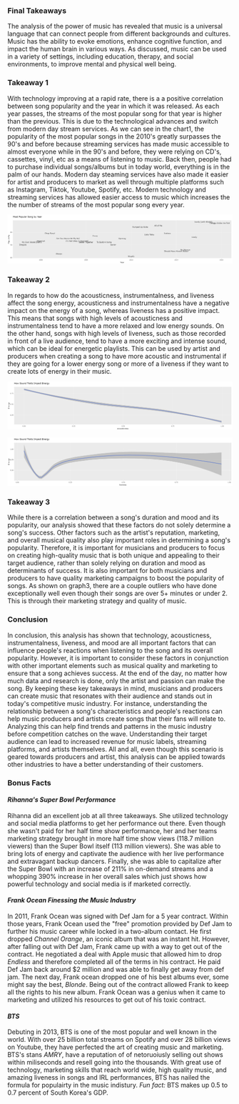 ### Final Takeaways

The analysis of the power of music has revealed that music is a universal language that can connect people from different backgrounds and cultures. Music has the ability to evoke emotions, enhance cognitive function, and impact the human brain in various ways. As discussed, music can be used in a variety of settings, including education, therapy, and social environments, to improve mental and physical well being.

### Takeaway 1

With technology improving at a rapid rate, there is a a positive correlation between song popularity and the year in which it was released. As each year passes, the streams of the most popular song for that year is higher than the previous. This is due to the technological advances and switch from modern day stream services. As we can see in the chart1, the popularity of the most popular songs in the 2010's greatly surpasses the 90's and before because streaming services has made music accessible to almost everyone while in the 90's and before, they were relying on CD's, cassettes, vinyl, etc as a means of listening to music. Back then, people had to purchase individual songs/albums but in today world, everything is in the palm of our hands. Modern day steaming services have also made it easier for artist and producers to market as well through multiple platforms such as Instagram, Tiktok, Youtube, Spotify, etc. Modern technology and streaming services has allowed easier access to music which increases the the number of streams of the most popular song every year.

![Popularity of songs over the years](popular_songs_over_the_years.png "Overtime, the popularity of songs grows more and more")

### Takeaway 2

In regards to how do the acousticness, instrumentalness, and liveness affect the song energy, acousticness and instrumentalness have a negative impact on the energy of a song, whereas liveness has a positive impact. This means that songs with high levels of acousticness and instrumentalness tend to have a more relaxed and low energy sounds. On the other hand, songs with high levels of liveness, such as those recorded in front of a live audience, tend to have a more exciting and intense sound, which can be ideal for energetic playlists. This can be used by artist and producers when creating a song to have more acoustic and instrumental if they are going for a lower energy song or more of a liveness if they want to create lots of energy in their music.

![Chart showing the relationship between acousticness in a song vs energy levels](acousticness_vs_energy.png "No acousticness shows high energy while high acoustic shows little to no energy") 

![Chart showing the relationship between liveness in a song vs energy levels](liveness_vs_energy.png "Liveness has the best relationship with energy showing high level's of energy across all levels of liveness")

### Takeaway 3

While there is a correlation between a song's duration and mood and its popularity, our analysis showed that these factors do not solely determine a song's success. Other factors such as the artist's reputation, marketing, and overall musical quality also play important roles in determining a song's popularity. Therefore, it is important for musicians and producers to focus on creating high-quality music that is both unique and appealing to their target audience, rather than solely relying on duration and mood as determinants of success. It is also important for both musicians and producers to have quality marketing campaigns to boost the popularity of songs. As shown on graph3, there are a couple outliers who have done exceptionally well even though their songs are over 5+ minutes or under 2. This is through their marketing strategy and quality of music.

### Conclusion

In conclusion, this analysis has shown that technology, acousticness, instrumentalness, liveness, and mood are all important factors that can influence people's reactions when listening to the song and its overall popularity. However, it is important to consider these factors in conjunction with other important elements such as musical quality and marketing to ensure that a song achieves success. At the end of the day, no matter how much data and research is done, only the artist and passion can make the song. By keeping these key takeaways in mind, musicians and producers can create music that resonates with their audience and stands out in today's competitive music industry. For instance, understanding the relationship between a song's characteristics and people's reactions can help music producers and artists create songs that their fans will relate to. Analyzing this can help find trends and patterns in the music industry before competition catches on the wave. Understanding their target audience can lead to increased revenue for music labels, streaming platforms, and artists themselves. All and all, even though this scenario is geared towards producers and artist, this analysis can be applied towards other industries to have a better understanding of their customers.

### Bonus Facts
#### *Rihanna's Super Bowl Performance*

Rihanna did an excellent job at all three takeaways. She utilized technology and social media platforms to get her performance out there. Even though she wasn't paid for her half time show performance, her and her teams marketing strategy brought in more half time show views (118.7 million viewers) than the Super Bowl itself (113 million viewers). She was able to bring lots of energy and captivate the audience with her live performance and extravagant backup dancers. Finally, she was able to capitalize after the Super Bowl with an increase of 211% in on-demand streams and a whopping 390% increase in her overall sales which just shows how powerful technology and social media is if marketed correctly. 

#### *Frank Ocean Finessing the Music Industry*

In 2011, Frank Ocean was signed with Def Jam for a 5 year contract. Within those years, Frank Ocean used the "free" promotion provided by Def Jam to further his music career while locked in a two-album contact. He first dropped *Channel Orange*, an iconic album that was an instant hit. However, after falling out with Def Jam, Frank came up with a way to get out of the contract. He negotiated a deal with Apple music that allowed him to drop *Endless* and therefore completed all of the terms in his contract. He paid Def Jam back around $2 million and was able to finally get away from def jam. The next day, Frank ocean dropped one of his best albums ever, some might say the best, *Blonde*. Being out of the contract allowed Frank to keep all the rights to his new album. Frank Ocean was a genius when it came to marketing and utilized his resources to get out of his toxic contract. 

#### *BTS*

Debuting in 2013, BTS is one of the most popular and well known in the world. With over 25 billion total streams on Spotify and over 28 billion views on Youtube, they have perfected the art of creating music and marketing. BTS's stans *AMRY*, have a reputation of of netoruoiusly selling out shows within miliseconds and resell going into the thousands. With great use of technology, marketing skills that reach world wide, high quality music, and amazing liveness in songs and IRL performances, BTS has nailed the formula for populairty in the music indistury. *Fun fact:* BTS makes up 0.5 to 0.7 percent of South Korea's GDP.